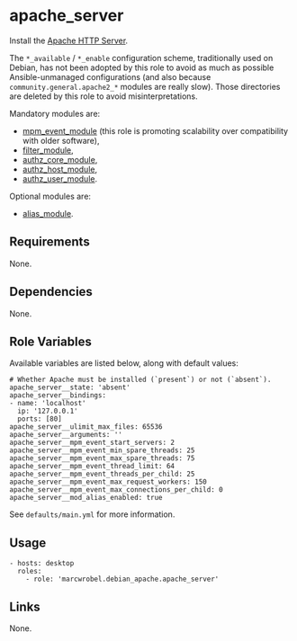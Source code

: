# apache_server

Install the [Apache HTTP Server](https://httpd.apache.org/).

The `*_available` / `*_enable` configuration scheme, traditionally used on Debian, has not been
adopted by this role to avoid as much as possible Ansible-unmanaged configurations (and also because
`community.general.apache2_*` modules are really slow). Those directories are deleted by this role
to avoid misinterpretations.

Mandatory modules are:

- [mpm_event_module](https://httpd.apache.org/docs/2.4/mod/event.html) (this role is promoting
  scalability over compatibility with older software),
- [filter_module](https://httpd.apache.org/docs/2.4/mod/mod_filter.html),
- [authz_core_module](https://httpd.apache.org/docs/2.4/mod/mod_authz_core.html),
- [authz_host_module](https://httpd.apache.org/docs/2.4/mod/mod_authz_host.html),
- [authz_user_module](https://httpd.apache.org/docs/2.4/mod/mod_authz_user.html).

Optional modules are:

- [alias_module](https://httpd.apache.org/docs/2.4/mod/mod_alias.html).

## Requirements

None.

## Dependencies

None.

## Role Variables

Available variables are listed below, along with default values:

    # Whether Apache must be installed (`present`) or not (`absent`).
    apache_server__state: 'absent'
    apache_server__bindings:
    - name: 'localhost'
      ip: '127.0.0.1'
      ports: [80]
    apache_server__ulimit_max_files: 65536
    apache_server__arguments: ''
    apache_server__mpm_event_start_servers: 2
    apache_server__mpm_event_min_spare_threads: 25
    apache_server__mpm_event_max_spare_threads: 75
    apache_server__mpm_event_thread_limit: 64
    apache_server__mpm_event_threads_per_child: 25
    apache_server__mpm_event_max_request_workers: 150
    apache_server__mpm_event_max_connections_per_child: 0
    apache_server__mod_alias_enabled: true

See `defaults/main.yml` for more information.

## Usage

    - hosts: desktop
      roles:
        - role: 'marcwrobel.debian_apache.apache_server'

## Links

None.

